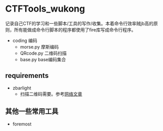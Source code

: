 # CTFTools_wukong

记录自己CTF的学习和一些脚本/工具的写作/收集。本着命令行效率贼jb高的原则，所有能做成命令行脚本的程序都使用了fire库写成命令行程序。

- coding 编码
    - morse.py 摩斯编码
    - QRcode.py 二维码扫描
    - base.py base编码集合
    
   
   
## requirements

- zbarlight
    - 扫描二维码需要。参考[网络文章](https://www.168seo.cn/python/24435.html) 
   
## 其他一些常用工具

- foremost
